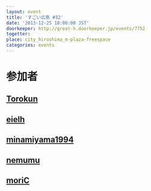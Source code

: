 ```yaml
---
layout: event
title: 'すごい広島 #32'
date: '2013-12-25 18:00:00 JST'
doorkeeper: http://great-h.doorkeeper.jp/events/7752
togetter: 
place: city_hiroshima_m-plaza-freespace
categories: events
---
```


# 参加者


## [Torokun](https://github.com/Torokun)


## [eielh](https://github.com/eiel)


## [minamiyama1994](https://github.com/minamiyama1994)


## [nemumu](https://github.com/nemumu)


## [moriC](https://github.com/moriC)
